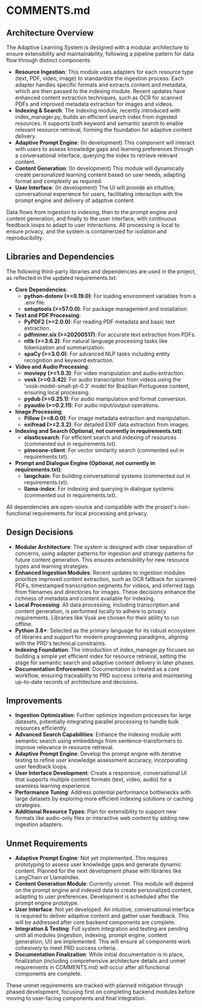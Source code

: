 # COMMENTS.md

## Architecture Overview

The Adaptive Learning System is designed with a modular architecture to ensure extensibility and maintainability,
following a pipeline pattern for data flow through distinct components:

- **Resource Ingestion**: This module uses adapters for each resource type (text, PDF, video, image) to standardize the
  ingestion process. Each adapter handles specific formats and extracts content and metadata, which are then passed to
  the indexing module. Recent updates have enhanced content extraction techniques, such as OCR for scanned PDFs and
  improved metadata extraction for images and videos.
- **Indexing & Search**: The indexing module, recently introduced with index_manager.py, builds an efficient search
  index from ingested resources. It supports both keyword and semantic search to enable relevant resource retrieval,
  forming the foundation for adaptive content delivery.
- **Adaptive Prompt Engine**: (In development) This component will interact with users to assess knowledge gaps and
  learning preferences through a conversational interface, querying the index to retrieve relevant content.
- **Content Generation**: (In development) This module will dynamically create personalized learning content based on
  user needs, adapting format and complexity as required.
- **User Interface**: (In development) The UI will provide an intuitive, conversational experience for users,
  facilitating interaction with the prompt engine and delivery of adaptive content.

Data flows from ingestion to indexing, then to the prompt engine and content generation, and finally to the user
interface, with continuous feedback loops to adapt to user interactions. All processing is local to ensure privacy, and
the system is containerized for isolation and reproducibility.

## Libraries and Dependencies

The following third-party libraries and dependencies are used in the project, as reflected in the updated
requirements.txt:

- **Core Dependencies**:
  - **python-dotenv (>=0.19.0)**: For loading environment variables from a .env file.
  - **setuptools (>=57.0.0)**: For package management and installation.
- **Text and PDF Processing**:
  - **PyPDF2 (>=2.0.0)**: For reading PDF metadata and basic text extraction.
  - **pdfminer.six (>=20200517)**: For accurate text extraction from PDFs.
  - **nltk (>=3.6.2)**: For natural language processing tasks like tokenization and summarization.
  - **spaCy (>=3.0.0)**: For advanced NLP tasks including entity recognition and keyword extraction.
- **Video and Audio Processing**:
  - **moviepy (>=1.0.3)**: For video manipulation and audio extraction.
  - **vosk (>=0.3.42)**: For audio transcription from videos using the 'vosk-model-small-pt-0.3' model for Brazilian
    Portuguese content, ensuring local processing.
  - **pydub (>=0.25.1)**: For audio manipulation and format conversion.
  - **pyaudio (>=0.2.11)**: For audio input/output operations.
- **Image Processing**:
  - **Pillow (>=8.0.0)**: For image metadata extraction and manipulation.
  - **exifread (>=2.3.2)**: For detailed EXIF data extraction from images.
- **Indexing and Search (Optional, not currently in requirements.txt)**:
  - **elasticsearch**: For efficient search and indexing of resources (commented out in requirements.txt).
  - **pinecone-client**: For vector similarity search (commented out in requirements.txt).
- **Prompt and Dialogue Engine (Optional, not currently in requirements.txt)**:
  - **langchain**: For building conversational systems (commented out in requirements.txt).
  - **llama-index**: For indexing and querying in dialogue systems (commented out in requirements.txt).

All dependencies are open-source and compatible with the project's non-functional requirements for local processing and
privacy.

## Design Decisions

- **Modular Architecture**: The system is designed with clear separation of concerns, using adapter patterns for
  ingestion and strategy patterns for future content generation. This ensures extensibility for new resource types and
  learning strategies.
- **Enhanced Ingestion Modules**: Recent updates to ingestion modules prioritize improved content extraction, such as
  OCR fallback for scanned PDFs, timestamped transcription segments for videos, and inferred tags from filenames and
  directories for images. These decisions enhance the richness of metadata and content available for indexing.
- **Local Processing**: All data processing, including transcription and content generation, is performed locally to
  adhere to privacy requirements. Libraries like Vosk are chosen for their ability to run offline.
- **Python 3.8+**: Selected as the primary language for its robust ecosystem of libraries and support for modern
  programming paradigms, aligning with the PRD's technical constraints.
- **Indexing Foundation**: The introduction of index_manager.py focuses on building a simple yet efficient index for
  resource retrieval, setting the stage for semantic search and adaptive content delivery in later phases.
- **Documentation Enforcement**: Documentation is treated as a core workflow, ensuring traceability to PRD success
  criteria and maintaining up-to-date records of architecture and decisions.

## Improvements

- **Ingestion Optimization**: Further optimize ingestion processes for large datasets, potentially integrating parallel
  processing to handle bulk resources efficiently.
- **Advanced Search Capabilities**: Enhance the indexing module with semantic search using embeddings from
  sentence-transformers to improve relevance in resource retrieval.
- **Adaptive Prompt Engine**: Develop the prompt engine with iterative testing to refine user knowledge assessment
  accuracy, incorporating user feedback loops.
- **User Interface Development**: Create a responsive, conversational UI that supports multiple content formats (text,
  video, audio) for a seamless learning experience.
- **Performance Tuning**: Address potential performance bottlenecks with large datasets by exploring more efficient
  indexing solutions or caching strategies.
- **Additional Resource Types**: Plan for extensibility to support new formats like audio-only files or interactive web
  content by adding new ingestion adapters.

## Unmet Requirements

- **Adaptive Prompt Engine**: Not yet implemented. This requires prototyping to assess user knowledge gaps and generate
  dynamic content. Planned for the next development phase with libraries like LangChain or LlamaIndex.
- **Content Generation Module**: Currently unmet. This module will depend on the prompt engine and indexed data to
  create personalized content, adapting to user preferences. Development is scheduled after the prompt engine prototype.
- **User Interface**: Not yet developed. An intuitive, conversational interface is required to deliver adaptive content
  and gather user feedback. This will be addressed after core backend components are complete.
- **Integration & Testing**: Full system integration and testing are pending until all modules (ingestion, indexing,
  prompt engine, content generation, UI) are implemented. This will ensure all components work cohesively to meet PRD
  success criteria.
- **Documentation Finalization**: While initial documentation is in place, finalization (including comprehensive
  architecture details and unmet requirements in COMMENTS.md) will occur after all functional components are complete.

These unmet requirements are tracked with planned mitigation through phased development, focusing first on completing
backend modules before moving to user-facing components and final integration.
